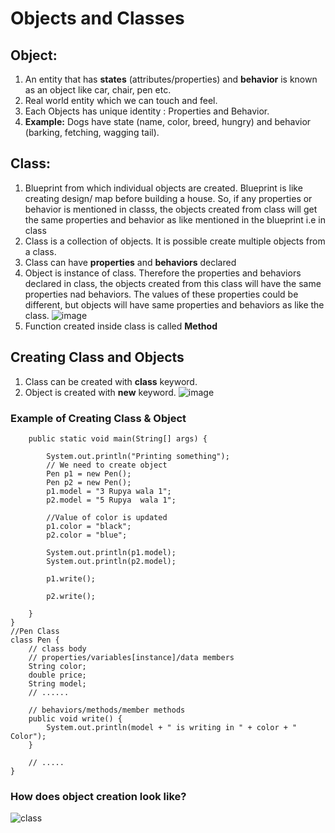 # Objects and Classes
## Object:
1. An entity that has **states** (attributes/properties) and **behavior** is known as an object like car, chair, pen etc.
2. Real world entity which we can touch and feel.
3. Each Objects has unique identity : Properties and Behavior.
4. **Example:** Dogs have state (name, color, breed, hungry) and behavior (barking,
fetching, wagging tail).
## Class:
1. Blueprint from which individual objects are created. Blueprint is like creating design/ map before building a house. So, if any properties or behavior is mentioned in classs, the objects created from class will get the same properties and behavior as like mentioned in the blueprint i.e in class
2. Class is a collection of objects. It is possible create multiple objects from a class.
3. Class can have **properties** and **behaviors** declared
4. Object is instance of class. Therefore the properties and behaviors declared in class, the objects created from this class will have the same properties nad behaviors. The values of these properties could be different, but objects will have same properties and behaviors as like the class.
  ![image](https://github.com/user-attachments/assets/843bef87-5e0b-4cfa-b58a-a35b73beebd5)
5. Function created inside class is called **Method**
## Creating Class and Objects
1. Class can be created with **class** keyword.
2. Object is created with **new** keyword.
   ![image](https://github.com/user-attachments/assets/65bd5f7d-6b4f-4def-8da4-828ab503857d)

### Example of Creating Class & Object
~~~class Start {
    public static void main(String[] args) {

        System.out.println("Printing something");
        // We need to create object
        Pen p1 = new Pen();
        Pen p2 = new Pen();
        p1.model = "3 Rupya wala 1";
        p2.model = "5 Rupya  wala 1";

        //Value of color is updated
        p1.color = "black";
        p2.color = "blue";

        System.out.println(p1.model);
        System.out.println(p2.model);

        p1.write();

        p2.write();

    }
}
//Pen Class
class Pen {
    // class body
    // properties/variables[instance]/data members
    String color;
    double price;
    String model;
    // ......

    // behaviors/methods/member methods
    public void write() {
        System.out.println(model + " is writing in " + color + " Color");
    }

    // .....
}
~~~
### How does object creation look like?
![class](https://github.com/user-attachments/assets/12c829a5-e3dc-422e-8c93-73ad6fff5c4a)



